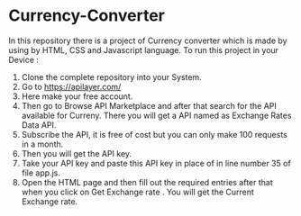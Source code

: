 # Currency-Converter
In this repository there is a project of Currency converter which is made by using by HTML, CSS and Javascript language.
To run this project in your Device :
1) Clone the complete repository into your System.
2) Go to https://apilayer.com/
3) Here make your free account.
4) Then go to Browse API Marketplace and after that search for the API available for Curreny. There you will get a API named as Exchange Rates Data API.
5) Subscribe the API, it is free of cost but you can only make 100 requests in a month.
6) Then you will get the API key.
7) Take your API key and paste this API key in place of <api key> in line number 35 of file app.js.
8) Open the HTML page and then fill out the required entries after that when you click on Get Exchange rate . You will get the Current Exchange rate.
